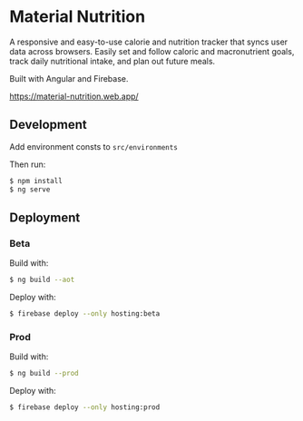 # Material Nutrition
A responsive and easy-to-use calorie and nutrition tracker that syncs user data across browsers. Easily set and follow caloric and macronutrient goals, track daily nutritional intake, and plan out future meals. 

Built with Angular and Firebase.

https://material-nutrition.web.app/

## Development

Add environment consts to `src/environments` 

Then run:
```bash
$ npm install
$ ng serve
```

## Deployment

### Beta

Build with:
```bash
$ ng build --aot
```

Deploy with:
```bash
$ firebase deploy --only hosting:beta
```

### Prod

Build with:
```bash
$ ng build --prod
```

Deploy with:
```bash
$ firebase deploy --only hosting:prod

